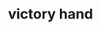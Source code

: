 ---
layout: people&body
title: victory hand
emoji: victory_hand
permalink: ✌.html
image: assets/img/3moji/victory_hand.png
---